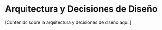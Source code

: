 # Arquitectura y Decisiones de Diseño

[Contenido sobre la arquitectura y decisiones de diseño aquí.]

